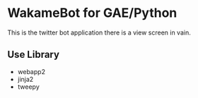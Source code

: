 # WakameBot for GAE/Python

This is the twitter bot application there is a view screen in vain.

## Use Library
* webapp2
* jinja2
* tweepy
